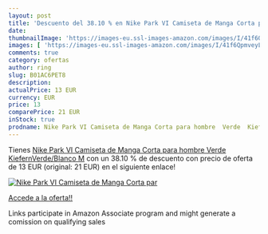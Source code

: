 ```yaml
---
layout: post
title: 'Descuento del 38.10 % en Nike Park VI Camiseta de Manga Corta par'
date: 
thumbnailImage: 'https://images-eu.ssl-images-amazon.com/images/I/41f6QpmveyL._SL200_.jpg'
images: [ 'https://images-eu.ssl-images-amazon.com/images/I/41f6QpmveyL._SL200_.jpg' ]
comments: true
category: ofertas
author: ring
slug: B01AC6PET8
description:
actualPrice: 13 EUR
currency: EUR
price: 13
comparePrice: 21 EUR
inStock: true
prodname: Nike Park VI Camiseta de Manga Corta para hombre  Verde  KiefernVerde/Blanco   M
---
```


Tienes [Nike Park VI Camiseta de Manga Corta para hombre  Verde  KiefernVerde/Blanco   M](https://www.amazon.es/dp/B01AC6PET8/?tag=tolees-21) con un 38.10 % de descuento con precio de oferta de 13 EUR (original: 21 EUR) en el siguiente enlace!

[![Nike Park VI Camiseta de Manga Corta par](https://images-eu.ssl-images-amazon.com/images/I/41f6QpmveyL._SL200_.jpg)](https://www.amazon.es/dp/B01AC6PET8/?tag=tolees-21)

[Accede a la oferta!!](https://www.amazon.es/dp/B01AC6PET8/?tag=tolees-21)

Links participate in Amazon Associate program and might generate a comission on qualifying sales


